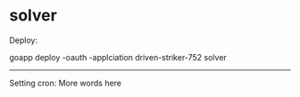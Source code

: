 solver
======
Deploy:

goapp deploy -oauth -applciation driven-striker-752 solver
***

Setting cron:
More words here
